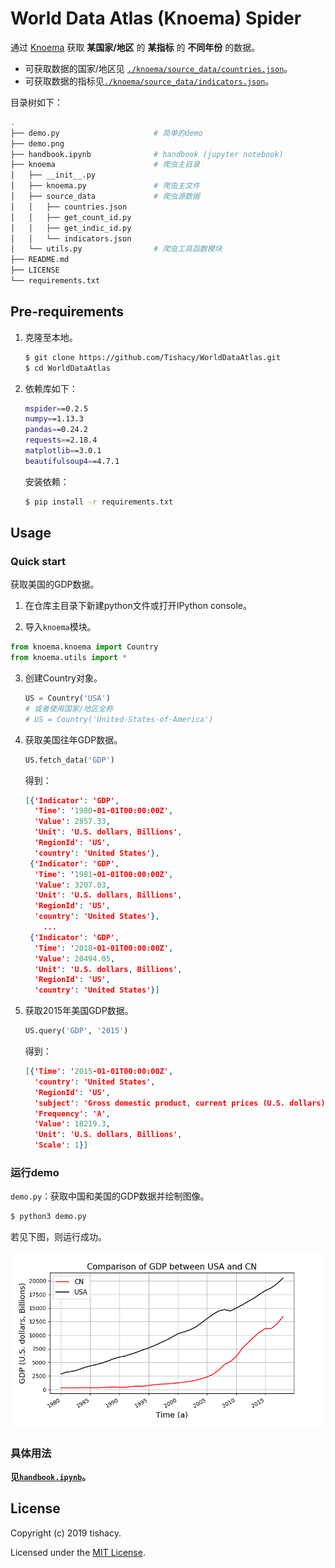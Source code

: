 # World Data Atlas (Knoema) Spider

通过 [Knoema](https://knoema.com/atlas) 获取 **某国家/地区** 的 **某指标** 的 **不同年份** 的数据。

- 可获取数据的国家/地区见 [`./knoema/source_data/countries.json`](https://github.com/Tishacy/WorldDataAtlas/blob/master/knoema/source_data/countries.json)。
- 可获取数据的指标见[`./knoema/source_data/indicators.json`](https://github.com/Tishacy/WorldDataAtlas/blob/master/knoema/source_data/indicators.json)。

目录树如下：

```bash
.
├── demo.py                     # 简单的demo
├── demo.png
├── handbook.ipynb              # handbook (jupyter notebook)
├── knoema                      # 爬虫主目录
│   ├── __init__.py
│   ├── knoema.py               # 爬虫主文件
│   ├── source_data             # 爬虫源数据
│   │   ├── countries.json
│   │   ├── get_count_id.py
│   │   ├── get_indic_id.py
│   │   └── indicators.json
│   └── utils.py                # 爬虫工具函数模块
├── README.md
├── LICENSE
└── requirements.txt
```

## Pre-requirements

1. 克隆至本地。

    ```bash
    $ git clone https://github.com/Tishacy/WorldDataAtlas.git
    $ cd WorldDataAtlas
    ```

2. 依赖库如下：

    ```bash
    mspider==0.2.5
    numpy==1.13.3
    pandas==0.24.2
    requests==2.18.4
    matplotlib==3.0.1
    beautifulsoup4==4.7.1
    ```
    安装依赖：

    ```bash
    $ pip install -r requirements.txt
    ```

## Usage

### Quick start

获取美国的GDP数据。

1. 在仓库主目录下新建python文件或打开IPython console。

2. 导入`knoema`模块。

  ```python
  from knoema.knoema import Country
  from knoema.utils import *
  ```

3. 创建Country对象。

   ```python
   US = Country('USA')
   # 或者使用国家/地区全称
   # US = Country('United-States-of-America')
   ```

4. 获取美国往年GDP数据。

    ```python
    US.fetch_data('GDP')
    ```

    得到：

    ```json
    [{'Indicator': 'GDP',
      'Time': '1980-01-01T00:00:00Z',
      'Value': 2857.33,
      'Unit': 'U.S. dollars, Billions',
      'RegionId': 'US',
      'country': 'United States'},
     {'Indicator': 'GDP',
      'Time': '1981-01-01T00:00:00Z',
      'Value': 3207.03,
      'Unit': 'U.S. dollars, Billions',
      'RegionId': 'US',
      'country': 'United States'},
        ...
     {'Indicator': 'GDP',
      'Time': '2018-01-01T00:00:00Z',
      'Value': 20494.05,
      'Unit': 'U.S. dollars, Billions',
      'RegionId': 'US',
      'country': 'United States'}]
    ```

5. 获取2015年美国GDP数据。

   ```python
   US.query('GDP', '2015')
   ```

   得到：

   ```json
   [{'Time': '2015-01-01T00:00:00Z',
     'country': 'United States',
     'RegionId': 'US',
     'subject': 'Gross domestic product, current prices (U.S. dollars)',
     'Frequency': 'A',
     'Value': 18219.3,
     'Unit': 'U.S. dollars, Billions',
     'Scale': 1}]
   ```

### 运行demo

`demo.py`：获取中国和美国的GDP数据并绘制图像。

```bash
$ python3 demo.py
```

若见下图，则运行成功。

![Figure of demo](./demo.png)

### 具体用法

**见[`handbook.ipynb`](http://nbviewer.jupyter.org/github/Tishacy/WorldDataAtlas/blob/master/handbook.ipynb)。**



## License

Copyright (c) 2019 tishacy.

Licensed under the [MIT License](https://github.com/Tishacy/WorldDataAtlas/blob/master/LICENSE).